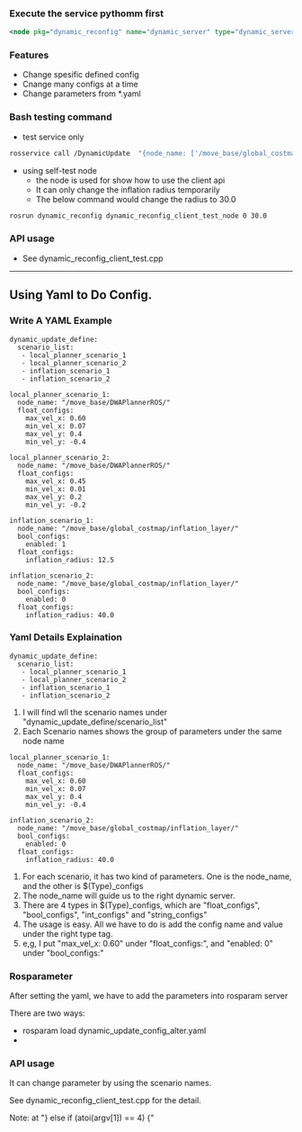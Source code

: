 ### Execute the service pythomm first

```xml
<node pkg="dynamic_reconfig" name="dynamic_server" type="dynamic_server.py" output="screen"/>
```

### Features

 - Change spesific defined config
 - Cnange many configs at a time
 - Change parameters from \*.yaml

### Bash testing command

 - test service only

```bash
rosservice call /DynamicUpdate  "{node_name: ['/move_base/global_costmap/inflation_layer/'], config_name: ['inflation_radius'], config_type: ['float'], new_config: ['40.0']}"
```

 - using self-test node
   - the node is used for show how to use the client api
   - It can only change the inflation radius temporarily
   - The below command would change the radius to 30.0

```bash
rosrun dynamic_reconfig dynamic_reconfig_client_test_node 0 30.0
```

### API usage

 - See dynamic_reconfig_client_test.cpp

---

## Using Yaml to Do Config.

### Write A YAML Example


```
dynamic_update_define:
  scenario_list:
   - local_planner_scenario_1
   - local_planner_scenario_2
   - inflation_scenario_1
   - inflation_scenario_2

local_planner_scenario_1:
  node_name: "/move_base/DWAPlannerROS/"
  float_configs:
    max_vel_x: 0.60
    min_vel_x: 0.07
    max_vel_y: 0.4
    min_vel_y: -0.4

local_planner_scenario_2:
  node_name: "/move_base/DWAPlannerROS/"
  float_configs:
    max_vel_x: 0.45
    min_vel_x: 0.01
    max_vel_y: 0.2
    min_vel_y: -0.2
    
inflation_scenario_1:
  node_name: "/move_base/global_costmap/inflation_layer/"
  bool_configs:
    enabled: 1
  float_configs:
    inflation_radius: 12.5

inflation_scenario_2:
  node_name: "/move_base/global_costmap/inflation_layer/"
  bool_configs:
    enabled: 0
  float_configs:
    inflation_radius: 40.0
```

### Yaml Details Explaination

```
dynamic_update_define:
  scenario_list:
   - local_planner_scenario_1
   - local_planner_scenario_2
   - inflation_scenario_1
   - inflation_scenario_2

```

1. I will find wll the scenario names under "dynamic_update_define/scenario_list"
1. Each Scenario names shows the group of parameters under the same node name

```
local_planner_scenario_1:
  node_name: "/move_base/DWAPlannerROS/"
  float_configs:
    max_vel_x: 0.60
    min_vel_x: 0.07
    max_vel_y: 0.4
    min_vel_y: -0.4

inflation_scenario_2:
  node_name: "/move_base/global_costmap/inflation_layer/"
  bool_configs:
    enabled: 0
  float_configs:
    inflation_radius: 40.0
```

1. For each scenario, it has two kind of parameters. One is the node_name, and the other is $(Type)_configs
1. The node_name will guide us to the right dynamic server.
1. There are 4 types in $(Type)_configs, which are "float_configs", "bool_configs", "int_configs" and "string_configs"
1. The usage is easy. All we have to do is add the config name and value under the right type tag.
1. e,g, I put "max_vel_x: 0.60" under "float_configs:", and "enabled: 0" under "bool_configs:"

### Rosparameter

After setting the yaml, we have to add the parameters into rosparam server

There are two ways:
 - rosparam load dynamic_update_config_alter.yaml
 - <rosparam file="dynamic_update_config_alter.yaml" command="load"/>

### API usage

It can change parameter by using the scenario names.

See dynamic_reconfig_client_test.cpp for the detail.

Note: at "} else if (atoi(argv[1]) == 4) {"
